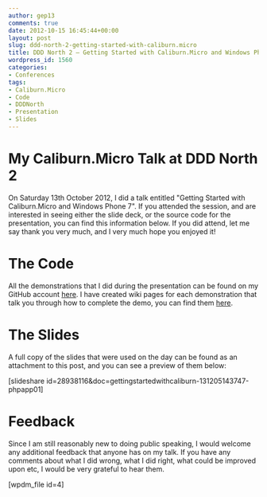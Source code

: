 ```yaml
---
author: gep13
comments: true
date: 2012-10-15 16:45:44+00:00
layout: post
slug: ddd-north-2-getting-started-with-caliburn.micro
title: DDD North 2 – Getting Started with Caliburn.Micro and Windows Phone 7
wordpress_id: 1560
categories:
- Conferences
tags:
- Caliburn.Micro
- Code
- DDDNorth
- Presentation
- Slides
---
```


# My Caliburn.Micro Talk at DDD North 2


On Saturday 13th October 2012, I did a talk entitled "Getting Started with Caliburn.Micro and Windows Phone 7". If you attended the session, and are interested in seeing either the slide deck, or the source code for the presentation, you can find this information below. If you did attend, let me say thank you very much, and I very much hope you enjoyed it!


# The Code


All the demonstrations that I did during the presentation can be found on my GitHub account [here](https://github.com/gep13/CaliburnMicroDemos). I have created wiki pages for each demonstration that talk you through how to complete the demo, you can find them [here](https://github.com/gep13/CaliburnMicroDemos/wiki).


# The Slides


A full copy of the slides that were used on the day can be found as an attachment to this post, and you can see a preview of them below:

[slideshare id=28938116&doc=gettingstartedwithcaliburn-131205143747-phpapp01]


# Feedback


Since I am still reasonably new to doing public speaking, I would welcome any additional feedback that anyone has on my talk. If you have any comments about what I did wrong, what I did right, what could be improved upon etc, I would be very grateful to hear them.

[wpdm_file id=4]
